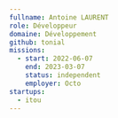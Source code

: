 ```yaml
---
fullname: Antoine LAURENT
role: Développeur
domaine: Développement
github: tonial
missions:
  - start: 2022-06-07
    end: 2023-03-07
    status: independent
    employer: Octo
startups:
  - itou
---
```


